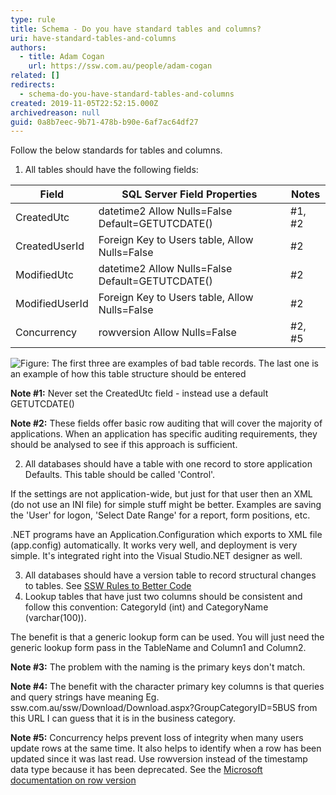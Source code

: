 ```yaml
---
type: rule
title: Schema - Do you have standard tables and columns?
uri: have-standard-tables-and-columns
authors:
  - title: Adam Cogan
    url: https://ssw.com.au/people/adam-cogan
related: []
redirects:
  - schema-do-you-have-standard-tables-and-columns
created: 2019-11-05T22:52:15.000Z
archivedreason: null
guid: 0a8b7eec-9b71-478b-b90e-6af7ac64df27
---
```

Follow the below standards for tables and columns.

1. All tables should have the following fields:

| **Field**      | **SQL Server Field Properties**                  | **Notes** |
| -------------- | ------------------------------------------------ | ------ |
| CreatedUtc     | datetime2 Allow Nulls=False Default=GETUTCDATE() | #1, #2
| CreatedUserId  | Foreign Key to Users table, Allow Nulls=False    | #2
| ModifiedUtc    | datetime2 Allow Nulls=False Default=GETUTCDATE() | #2
| ModifiedUserId | Foreign Key to Users table, Allow Nulls=False    | #2
| Concurrency    | rowversion Allow Nulls=False                     | #2, #5

<!--endintro-->

![Figure: The first three are examples of bad table records. The last one is an example of how this table structure should be entered](imgGoodBadPracticesExampleSQLFields.png)

**Note #1:** Never set the CreatedUtc field - instead use a default GETUTCDATE()

**Note #2:** These fields offer basic row auditing that will cover the majority of applications. When an application has specific auditing requirements, they should be analysed to see if this approach is sufficient.

2. All databases should have a table with one record to store application Defaults. This table should be called 'Control'.

If the settings are not application-wide, but just for that user then an XML (do not use an INI file) for simple stuff might be better. Examples are saving the 'User' for logon, 'Select Date Range' for a report, form positions, etc.

.NET programs have an Application.Configuration which exports to XML file (app.config) automatically. It works very well, and deployment is very simple. It's integrated right into the Visual Studio.NET designer as well.

3. All databases should have a version table to record structural changes to tables. See [SSW Rules to Better Code](/rules-to-better-code)
4. Lookup tables that have just two columns should be consistent and follow this convention: CategoryId (int) and CategoryName (varchar(100)).

The benefit is that a generic lookup form can be used. You will just need the generic lookup form pass in the TableName and Column1 and Column2.

**Note #3:** The problem with the naming is the primary keys don't match.

**Note #4:** The benefit with the character primary key columns is that queries and query strings have meaning Eg. ssw.com.au/ssw/Download/Download.aspx?GroupCategoryID=5BUS from this URL I can guess that it is in the business category.

**Note #5:** Concurrency helps prevent loss of integrity when many users update rows at the same time. It also helps to identify when a row has been updated since it was last read. Use rowversion instead of the timestamp data type because it has been deprecated. See the [Microsoft documentation on row version](https://docs.microsoft.com/en-us/sql/t-sql/data-types/rowversion-transact-sql?view=sql-server-ver15)